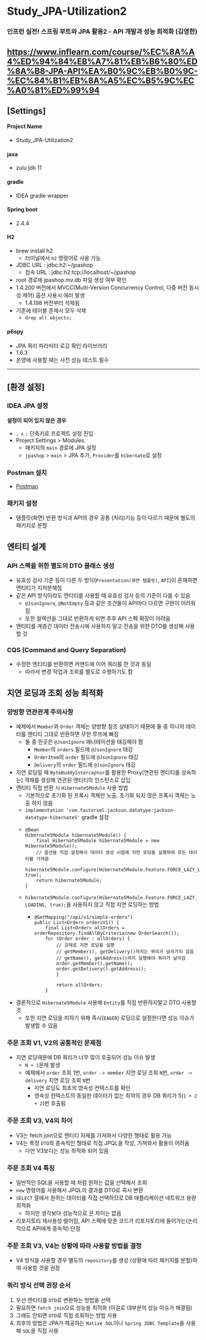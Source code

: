 # Study_JPA-Utilization2
### 인프런 실전! 스프링 부트와 JPA 활용2 - API 개발과 성능 최적화 (김영한)
https://www.inflearn.com/course/%EC%8A%A4%ED%94%84%EB%A7%81%EB%B6%80%ED%8A%B8-JPA-API%EA%B0%9C%EB%B0%9C-%EC%84%B1%EB%8A%A5%EC%B5%9C%EC%A0%81%ED%99%94
-----

## [Settings]
#### Project Name
* Study_JPA-Utilization2
#### java
* zulu jdk 11
#### gradle
* IDEA gradle wrapper
#### Spring boot
* 2.4.4
#### H2
* brew install h2
  * 터미널에서 `h2` 명령어로 사용 가능
* JDBC URL : jdbc:h2:~/jpashop
  * 접속 URL : jdbc:h2:tcp://localhost/~/jpashop
* root 경로에 jpashop.mv.db 파일 생성 여부 확인
* 1.4.200 버전에서 MVCC(Multi-Version Concurrency Control, 다중 버전 동시성 제어) 옵션 사용시 에러 발생
  * 1.4.198 버전부터 삭제됨
* 기존에 테이블 존재시 모두 삭제
  * ```drop all objects;```
#### p6spy
* JPA 쿼리 파라미터 로깅 확인 라이브러리
* 1.6.3
* 운영에 사용할 때는 사전 성능 테스트 필수
-----

## [환경 설정]

### IDEA JPA 설정
**설정이 되어 있지 않은 경우**
* `,` + `;` 단축키로 프로젝트 설정 진입
* Project Settings > Modules
  * 패키지의 `main` 경로에 JPA 설정
  * `jpashop` > `main` > JPA 추가, `Provider`를 `Hibernate`로 설정

### Postman 설치
* [Postman](https://www.getpostman.com/)

### 패키지 설정
* 템플릿(화면) 반환 방식과 API의 경우 공통 (처리)기능 등이 다르기 때문에 별도의 패키지로 분할

## 엔티티 설계

### API 스펙을 위한 별도의 DTO 클래스 생성
* 유효성 검사 기준 등이 다른 두 방식(`Presentation(화면 템플릿)`, `API`)이 혼재하면 엔티티가 지저분해짐
* 같은 API 방식이라도 엔티티를 사용할 때 유효성 검사 등의 기준이 다를 수 있음
  * `@JsonIgnore`, `@NotEmpty` 등과 같은 조건들이 API마다 다르면 구현이 어려워짐
  * 또한 컬렉션을 그대로 반환하게 되면 추후 API 스펙 확장이 어려움
* 엔티티를 계층간 데이터 전송시에 사용하지 말고 전송을 위한 DTO를 생성해 사용할 것

### CQS (Command and Query Separation)
* 수정한 엔티티를 반환하면 커맨드에 이어 쿼리를 한 것과 동일
  * 따라서 변경 작업과 조회를 별도로 수행하기도 함

## 지연 로딩과 조회 성능 최적화

### 양방향 연관관계 주의사항
* 예제에서 `Member`와 `Order` 객체는 양방향 참조 상태이기 때문에 둘 중 하나의 데이터를 엔티티 그대로 반환하면 무한 루프에 빠짐
  * 둘 중 한곳은 `@JsonIgnore` 애너테이션을 태깅해야 함
    * `Member`의 `orders` 필드에 `@JsonIgnore` 태깅
    * `OrderItem`의 `order` 필드에 `@JsonIgnore` 태깅
    * `Delivery`의 `order` 필드에 `@JsonIgnore` 태깅
* 지연 로딩일 때 `ByteBuddyInterceptor`를 활용한 Proxy(연관된 엔티티를 상속하는) 객체를 생성해 연관된 엔티티의 인스턴스로 삽입
* 엔티티 직접 반환 시 `Hibernate5Module` 사용 방법
  * 기본적으로 초기화 된 프록시 객체만 노출, 초기화 되지 않은 프록시 객체는 노출 하지 않음
  * `implementation 'com.fasterxml.jackson.datatype:jackson-datatype-hibernate5'` gradle 설정
  * ~~~
    @Bean
    Hibernate5Module hibernate5Module() {
        final Hibernate5Module hibernate5Module = new Hibernate5Module();
        // 옵션을 직접 설정해서 데이터 생성 시점에 지연 로딩을 실행하여 모든 데이터를 가져옴
        hibernate5Module.configure(Hibernate5Module.Feature.FORCE_LAZY_LOADING, true);
        return hibernate5Module;
    }
    ~~~
  * `hibernate5Module.configure(Hibernate5Module.Feature.FORCE_LAZY_LOADING, true);`을 사용하지 않고 직접 지연 로딩하는 방법
    * ~~~
      @GetMapping("/api/v1/simple-orders")
      public List<Order> ordersV1() {
          final List<Order> allOrders = orderRepository.findAllByCriteria(new OrderSearch());
          for (Order order : allOrders) {
              // 강제로 지연 로딩을 실행
              // getMember(), getDelivery()까지는 쿼리가 날라가지 않음
              // getName(), getAddress()까지 실행해야 쿼리가 날라감
              order.getMember().getName();
              order.getDelivery().getAddress();
              }
      
              return allOrders;
          }
      ~~~
* 결론적으로 `Hibernate5Module` 사용해 `Entity`를 직접 반환하지말고 DTO 사용할 것
  * 또한 지연 로딩을 피하기 위해 즉시(`EAGER`) 로딩으로 설정한다면 성능 이슈가 발생할 수 있음

### 주문 조회 V1, V2의 공통적인 문제점
* 지연 로딩때문에 DB 쿼리가 너무 많이 호출되어 성능 이슈 발생
  * `N + 1`문제 발생
  * 예제에서 `order` 조회 1번, `order -> member` 지연 로딩 조회 `N`번, `order -> delivery` 지연 로딩 조회 `N`번
    * 지연 로딩도 최초의 영속성 컨텍스트를 확인
    * 영속성 컨텍스트의 동일한 데이터가 없는 최악의 경우 DB 쿼리가 5(`1 + 2 + 2`)번 호출됨

### 주문 조회 V3, V4의 차이
* V3는 fetch join으로 엔티티 자체를 가져와서 다양한 형태로 활용 가능
* V4는 특정 `DTO`의 종속적인 형태로 직접 JPQL을 작성, 가져와서 활용이 어려움
  * 다만 V3보다는 성능 최적화 되어 있음

### 주문 조회 V4 특징
* 일반적인 SQL을 사용할 때 처럼 원하는 값을 선택해서 조회
* `new` 명령어를 사용해서 JPQL의 결과를 DTO로 즉시 변환
* `SELECT` 절에서 원하는 데이터를 직접 선택하므로 DB 애플리케이션 네트워크 용량 최적화
  * 하지만 생각보다 성능적으로 큰 차이는 없음
* 리포지토리 재사용성 떨어짐, API 스펙에 맞춘 코드가 리포지토리에 들어가는(논리적으로 API에게 종속적) 단점

### 주문 조회 V3, V4는 상황에 따라 사용할 방법을 결정
* V4 방식을 사용할 경우 별도의 `repository`를 생성 (상황에 따라 패키지를 분할)하여 사용할 것을 권장

### 쿼리 방식 선택 권장 순서
1. 우선 엔티티를 `DTO`로 변환하는 방법을 선택
2. 필요하면 `fetch join`으로 성능을 최적화 (이걸로 대부분의 성능 이슈가 해결됨)
3. 그래도 안되면 `DTO`로 직접 조회하는 방법 사용
4. 최후의 방법은 JPA가 제공하는 `Native SQL`이나 `Spring JDBC Template`을 사용해 `SQL`을 직접 사용
